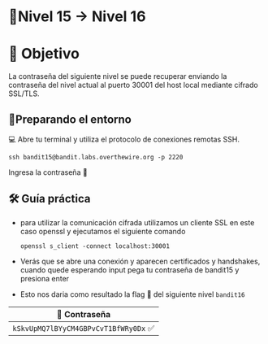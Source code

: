# 🧩Nivel 15 → Nivel 16

# 🎯 Objetivo

La contraseña del siguiente nivel se puede recuperar enviando la contraseña del nivel actual al puerto 30001 del host local mediante cifrado SSL/TLS.

## 🧭Preparando el entorno

💻 Abre tu terminal y utiliza el protocolo de conexiones remotas SSH.

`ssh bandit15@bandit.labs.overthewire.org -p 2220`

Ingresa la contraseña 🚩

## 🛠️ Guía práctica

- para utilizar la comunicación cifrada utilizamos un cliente SSL en este caso openssl y ejecutamos el siguiente comando
    
    `openssl s_client -connect localhost:30001`
    
- Verás que se abre una conexión y aparecen certificados y handshakes, cuando quede esperando input pega tu contraseña de bandit15 y presiona enter
- Esto nos daria como resultado la flag 🚩 del siguiente nivel `bandit16`

<div align="center">

| 🔐 Contraseña |
|:-------------:|
| `kSkvUpMQ7lBYyCM4GBPvCvT1BfWRy0Dx` ✅ |

</div>
